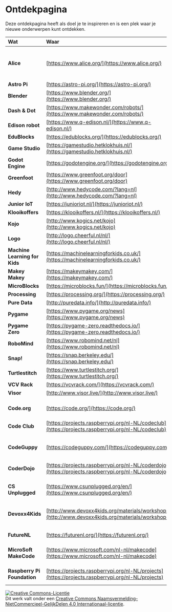 # Ontdekpagina

Deze ontdekpagina heeft als doel je te inspireren en is een plek waar je nieuwe onderwerpen kunt ontdekken.

| **Wat** | **Waar** | **Beschrijving** |
| :--- | :--- | :---: |
| **Alice** | [https://www.alice.org/](https://www.alice.org/) | Een blok-gebaseerde programmeertaal om animaties, interactieve verhalen en eenvoudige 3D-spellen te maken. |
| **Astro Pi** | [https://astro-pi.org/](https://astro-pi.org/) | 
| **Blender** | [https://www.blender.org/](https://www.blender.org/) | 
| **Dash & Dot** | [https://www.makewonder.com/robots/](https://www.makewonder.com/robots/) | 
| **Edison robot** | [https://www.q-edison.nl/](https://www.q-edison.nl/) | 
| **EduBlocks** | [https://edublocks.org/](https://edublocks.org/) | 
| **Game Studio** | [https://gamestudio.hetklokhuis.nl/](https://gamestudio.hetklokhuis.nl/) | 
| **Godot Engine** | [https://godotengine.org/](https://godotengine.org/) | 
| **Greenfoot** | [https://www.greenfoot.org/door](https://www.greenfoot.org/door) | 
| **Hedy** | [http://www.hedycode.com/?lang=nl](http://www.hedycode.com/?lang=nl) | 
| **Junior IoT** | [https://junioriot.nl/](https://junioriot.nl/) | 
| **Klooikoffers** | [https://klooikoffers.nl/](https://klooikoffers.nl/) | 
| **Kojo** | [http://www.kogics.net/kojo](http://www.kogics.net/kojo) | 
| **Logo** | [http://logo.cheerful.nl/nl/](http://logo.cheerful.nl/nl/) | 
| **Machine Learning for Kids** | [https://machinelearningforkids.co.uk/](https://machinelearningforkids.co.uk/) | 
| **Makey Makey** | [https://makeymakey.com/](https://makeymakey.com/) | 
| **MicroBlocks** | [https://microblocks.fun/](https://microblocks.fun/) | 
| **Processing** | [https://processing.org/](https://processing.org/) | 
| **Pure Data** | [http://puredata.info/](http://puredata.info/) | 
| **Pygame** | [https://www.pygame.org/news](https://www.pygame.org/news) | 
| **Pygame Zero** | [https://pygame-zero.readthedocs.io/](https://pygame-zero.readthedocs.io/) | 
| **RoboMind** | [https://www.robomind.net/nl](https://www.robomind.net/nl) | 
| **Snap!** | [https://snap.berkeley.edu/](https://snap.berkeley.edu/) | 
| **Turtlestitch** | [https://www.turtlestitch.org/](https://www.turtlestitch.org/) | 
| **VCV Rack** | [https://vcvrack.com/](https://vcvrack.com/) | 
| **Visor** | [http://www.visor.live/](http://www.visor.live/) | 
| | | |
| | | |
| **Code.org** | [https://code.org/](https://code.org/) | Cursussen en activiteiten om te leren programmeren. |
| **Code Club** | [https://projects.raspberrypi.org/nl-NL/codeclub](https://projects.raspberrypi.org/nl-NL/codeclub) | Alle naar het Nederlands vertaalde Code Club-opdrachten. |
| **CodeGuppy** | [https://codeguppy.com/](https://codeguppy.com/) | Cursussen om te leren programmeren in JavaScript. |
| **CoderDojo** | [https://projects.raspberrypi.org/nl-NL/coderdojo](https://projects.raspberrypi.org/nl-NL/coderdojo) | Alle naar het Nederlands vertaalde CoderDojo-opdrachten. |
| **CS Unplugged** | [https://www.csunplugged.org/en/](https://www.csunplugged.org/en/) | Opdrachten om te leren programmeren met en zonder computer. |
| **Devoxx4Kids** | [http://www.devoxx4kids.org/materials/workshops/](http://www.devoxx4kids.org/materials/workshops/) | Verwijzingen naar een hoop leuke onderwerpen om te leren programmeren en met robots te werken. |
| **FutureNL** | [https://futurenl.org/](https://futurenl.org/) | Lesmateriaal om digitale vaardigheden aan te leren. |
| **MicroSoft MakeCode** | [https://www.microsoft.com/nl-nl/makecode](https://www.microsoft.com/nl-nl/makecode) | Maak kennis met informatica en ontwikkel je programmeervaardigheden. |
| **Raspberry Pi Foundation** | [https://projects.raspberrypi.org/nl-NL/projects](https://projects.raspberrypi.org/nl-NL/projects) | Alle naar het Nederlands vertaalde Raspberry Pi-opdrachten. |


<a rel="license" href="http://creativecommons.org/licenses/by-nc-sa/4.0/"><img alt="Creative Commons-Licentie" style="border-width:0" src="https://i.creativecommons.org/l/by-nc-sa/4.0/88x31.png" /></a><br />Dit werk valt onder een <a rel="license" href="http://creativecommons.org/licenses/by-nc-sa/4.0/deed.nl">Creative Commons Naamsvermelding-NietCommercieel-GelijkDelen 4.0 Internationaal-licentie</a>.

